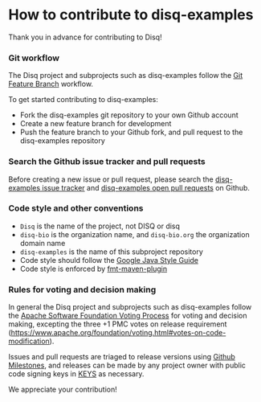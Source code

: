 How to contribute to disq-examples
==================================

Thank you in advance for contributing to Disq!

### Git workflow

The Disq project and subprojects such as disq-examples follow the [Git Feature Branch](https://www.atlassian.com/git/tutorials/comparing-workflows/feature-branch-workflow) workflow.

To get started contributing to disq-examples:

* Fork the disq-examples git repository to your own Github account
* Create a new feature branch for development
* Push the feature branch to your Github fork, and pull request to the disq-examples repository


### Search the Github issue tracker and pull requests

Before creating a new issue or pull request, please search the [disq-examples issue tracker](https://github.com/disq-bio/disq-examples/issues)
and [disq-examples open pull requests](https://github.com/disq-bio/disq-examples/pulls) on Github.


### Code style and other conventions

* `Disq` is the name of the project, not DISQ or disq
* `disq-bio` is the organization name, and `disq-bio.org` the organization domain name
* `disq-examples` is the name of this subproject repository
* Code style should follow the [Google Java Style Guide](https://google.github.io/styleguide/javaguide.html)
* Code style is enforced by [fmt-maven-plugin](https://github.com/coveo/fmt-maven-plugin)


### Rules for voting and decision making

In general the Disq project and subprojects such as disq-examples follow the [Apache Software Foundation Voting Process](https://www.apache.org/foundation/voting.html)
for voting and decision making, excepting the three +1 PMC votes on release requirement (https://www.apache.org/foundation/voting.html#votes-on-code-modification).

Issues and pull requests are triaged to release versions using [Github Milestones](https://github.com/disq-bio/disq-examples/milestones), and releases
can be made by any project owner with public code signing keys in [KEYS](https://github.com/disq-bio/disq-examples/blob/master/KEYS) as necessary.


We appreciate your contribution!

